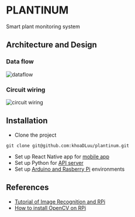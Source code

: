 # PLANTINUM
Smart plant monitoring system

## Architecture and Design
### Data flow
![dataflow](https://user-images.githubusercontent.com/46435936/131373533-f7ab8b5e-1e64-4eb7-8bd1-f135314a87ae.png)

### Circuit wiring
![circuit wiring](https://user-images.githubusercontent.com/46435936/131376822-c9dd440f-9a64-415f-9f07-f7c5245636c2.png)

## Installation

* Clone the project
```
git clone git@github.com:khoaDLuu/plantinum.git
```
* Set up React Native app for [mobile app](./mobile-ui/README.md)
* Set up Python for [API server](./server-api/README.md)
* Set up [Arduino and Rasberry Pi](./sensors-dc/README.md) environments

## References
* [Tutorial of Image Recognition and RPi](https://www.pyimagesearch.com/2017/12/11/image-classification-with-keras-and-deep-learning/)
* [How to install OpenCV on RPi](https://qengineering.eu/install-opencv-4.2-on-raspberry-pi-4.html)
